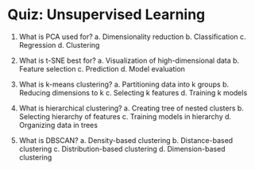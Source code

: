 # Quiz: Unsupervised Learning

1. What is PCA used for?
   a. Dimensionality reduction
   b. Classification
   c. Regression
   d. Clustering

2. What is t-SNE best for?
   a. Visualization of high-dimensional data
   b. Feature selection
   c. Prediction
   d. Model evaluation

3. What is k-means clustering?
   a. Partitioning data into k groups
   b. Reducing dimensions to k
   c. Selecting k features
   d. Training k models

4. What is hierarchical clustering?
   a. Creating tree of nested clusters
   b. Selecting hierarchy of features
   c. Training models in hierarchy
   d. Organizing data in trees

5. What is DBSCAN?
   a. Density-based clustering
   b. Distance-based clustering
   c. Distribution-based clustering
   d. Dimension-based clustering
